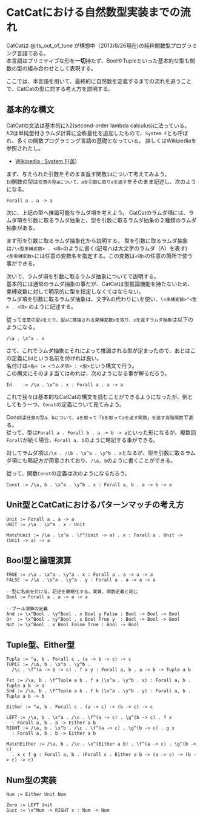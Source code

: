 CatCatにおける自然数型実装までの流れ
====================================

CatCatは @its_out_of_tune が構想中（2013/8/26現在)の純粋関数型プログラミング言語である。  
本言語はプリミティブな形を**一切**持たず、BoolやTupleといった基本的な型も関数の型の組み合わせとして表現する。

ここでは、本言語を用いて、最終的に自然数を定義するまでの流れを追うことで、CatCatの型に対する考え方を説明する。

基本的な構文
------------

CatCatの文法は基本的にλ2(second-order lambda calculus)に法っている。  
λ2は単純型付きラムダ計算に全称量化を追加したもので、`System F`とも呼ばれ、多くの関数プログラミング言語の基礎となっている。
詳しくはWikipediaを参照されたし。

* [Wikipedia : System F](http://ja.wikipedia.org/wiki/System_F)([英](http://en.wikipedia.org/wiki/System_F))

まず、与えられた引数をそのまま返す関数`Id`について考えてみよう。  
`Id`関数の型は`任意の型aについて、aを引数に取りaを返す`をそのまま記述し、次のようになる。

```
Forall a . a -> a
```

次に、上記の型へ推論可能なラムダ項を考えよう。
CatCatのラムダ項には、ラムダ項を引数に取るラムダ抽象と、型を引数に取るラムダ抽象の２種類のラムダ抽象がある。

まず形を引数に取るラムダ抽象化から説明する。
型を引数に取るラムダ抽象は`/\<型束縛変数> . <項>`のように書く(記号`/\`は大文字のラムダ（Λ）を表す)  
`<型束縛変数>`には任意の変数名を指定する。この変数は`<項>`の任意の箇所で使う事ができる。

次いで、ラムダ項を引数に取るラムダ抽象についてで説明する。    
基本的には通常のラムダ抽象の事だが、CatCatは型推論機能を持たないため、束縛変数に対して明示的に型を指定しなくてはならない。  
ラムダ項を引数に取るラムダ抽象は、文字λの代わりに`\`を使い、`\<束縛変数>^<型> . <項>` のように記述する。

従って`任意の型aをとり、型aに推論される束縛変数xを取り、xを返すラムダ抽象`は以下のようになる。

```
/\a . \x^a . x
```

さて、これでラムダ抽象とそれによって推論される型が定まったので、あとはこの定義に`Id`という名前を付ければ良い。  
名付けは`<名> := <ラムダ項> : <型>`という構文で行う。  
この構文にそのまま当てはめれば、次のようになる事が解るだろう。

```
Id    := /\a . \x^a . x : Forall a . a -> a
```

これで我々は基本的なCatCatの構文を読むことができるようになったが、例としてもう一つ、`Const`の定義について見てみよう。

Constは`任意の型a、bについて、aを取って「bを取ってaを返す関数」を返す高階関数`である。  
従って、型は`Forall a . Forall b . a -> b -> a`といった形になるが、複数回`Forall`が続く場合、`Forall a, b`のように略記する事ができる。

対してラムダ項は`/\a . /\b . \x^a . \y^b . x`となるが、型を引数に取るラムダ項にも略記方が用意されており、`/\a, b`のように書くことができる。

従って、関数`Const`の定義は次のようになるだろう。

```
Const := /\a, b . \x^a . \y^b . x : Forall a, b . a -> b -> a
```

Unit型とCatCatにおけるパターンマッチの考え方
--------------------------------------------

```
Unit := Forall a . a -> a
UNIT := /\a . \x^a . x : Unit

MatchUnit := /\a . \x^a . \f^(Unit -> a) . x : Forall a . Unit -> (Unit -> a) -> a 
```

Bool型と論理演算
----------------

```
TRUE := /\a . \x^a . \y^a . x : Forall a . a -> a -> a
FALSE := /\a . \x^a . \y^a . y : Forall a . a -> a -> a

--型に名前を付ける、記述を簡略化する。実質、関数定義と同じ
Bool := Forall a . a -> a -> a

--ブール演算の定義
And := \x^Bool . \y^Bool . x Bool y False : Bool -> Bool -> Bool
Or  := \x^Bool . \y^Bool . x Bool True y  : Bool -> Bool -> Bool
Not := \x^Bool . x Bool False True : Bool -> Bool
```

Tuple型、Either型
-----------------

```
Tuple := ^a, b . Forall c . (a -> b -> c) -> c
TUPLE := /\a, b . \x^a . \y^b . 
  /\c . \f^(a -> b -> c) . f x y : Forall a, b . a -> b -> Tuple a b

Fst := /\a, b . \f^Tuple a b . f a (\x^a . \y^b . x) : Forall a, b . Tuple a b -> a
Snd := /\a, b . \f^Tuple a b . f b (\x^a . \y^b . y) : Forall a, b . Tuple a b -> b
```

```
Either := ^a, b . Forall c . (a -> c) -> (b -> c) -> c

LEFT := /\a, b . \x^a . /\c . \f^(a -> c) . \g^(b -> c) . f x
  : Forall a, b . a -> Either a b
RIGHT := /\a, b . \x^b . /\c . \f^(a -> c) . \g^(b -> c) . g x
  : Forall a, b . b -> Either a b

MatchEither := /\a, b . /\c . \x^(Either a b) . \f^(a -> c) . \g^(b -> c) 
  . x c f g : Forall a, b . (Forall c . Either a b -> (a -> c) -> (b -> c) -> c)
```

Num型の実装
-----------

```
Num := Either Unit Num

Zero := LEFT Unit
Succ := \x^Num -> RIGHT x : Num -> Num
```

